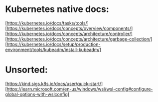 # Kubernetes native docs:  
[https://kubernetes.io/docs/tasks/tools/]  
[https://kubernetes.io/docs/concepts/overview/components/]  
[https://kubernetes.io/docs/concepts/architecture/controller/]  
[https://kubernetes.io/docs/concepts/architecture/garbage-collection/]  
[https://kubernetes.io/docs/setup/production-environment/tools/kubeadm/install-kubeadm/]  
  
# Unsorted:  
[https://kind.sigs.k8s.io/docs/user/quick-start/]  
[https://learn.microsoft.com/en-us/windows/wsl/wsl-config#configure-global-options-with-wslconfig]  
  